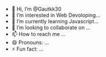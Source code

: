 - 👋 Hi, I’m @Gautkk30
- 👀 I’m interested in Web Devoloping...
- 🌱 I’m currently learning Javascript...
- 💞️ I’m looking to collaborate on ...
- 📫 How to reach me ...
- 😄 Pronouns: ...
- ⚡ Fun fact: ...

<!---
Gautkk30/Gautkk30 is a ✨ special ✨ repository because its `README.md` (this file) appears on your GitHub profile.
You can click the Preview link to take a look at your changes.
--->
